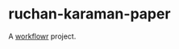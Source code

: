 # ruchan-karaman-paper

A [workflowr][] project.

[workflowr]: https://github.com/jdblischak/workflowr
